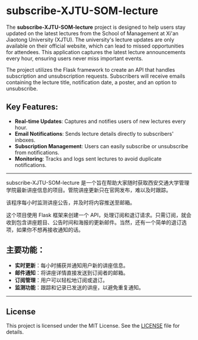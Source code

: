 # subscribe-XJTU-SOM-lecture

The **subscribe-XJTU-SOM-lecture** project is designed to help users stay updated on the latest lectures from the School of Management at Xi'an Jiaotong University (XJTU). The university's lecture updates are only available on their official website, which can lead to missed opportunities for attendees. This application captures the latest lecture announcements every hour, ensuring users never miss important events.

The project utilizes the Flask framework to create an API that handles subscription and unsubscription requests. Subscribers will receive emails containing the lecture title, notification date, a poster, and an option to unsubscribe.

## Key Features:
- **Real-time Updates**: Captures and notifies users of new lectures every hour.
- **Email Notifications**: Sends lecture details directly to subscribers' inboxes.
- **Subscription Management**: Users can easily subscribe or unsubscribe from notifications.
- **Monitoring**: Tracks and logs sent lectures to avoid duplicate notifications.

---

subscribe-XJTU-SOM-lecture 是一个旨在帮助大家随时获取西安交通大学管理学院最新讲座信息的项目。管院讲座更新只在官网发布，难以及时跟踪。

该程序每小时监测讲座公告，并及时将内容推送至邮箱。

这个项目使用 Flask 框架来创建一个 API，处理订阅和退订请求。只需订阅，就会收到包含讲座题目、公告时间和海报的更新邮件。当然，还有一个简单的退订选项，如果你不想再接收通知的话。

## 主要功能：
- **实时更新**：每小时捕获并通知用户新的讲座信息。
- **邮件通知**：将讲座详情直接发送到订阅者的邮箱。
- **订阅管理**：用户可以轻松地订阅或退订。
- **监测功能**：跟踪和记录已发送的讲座，以避免重复通知。

---

## License

This project is licensed under the MIT License. See the [LICENSE](LICENSE) file for details.
